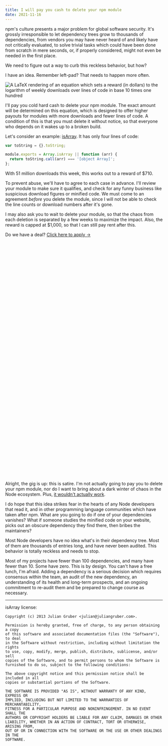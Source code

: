 ```yaml
---
title: I will pay you cash to delete your npm module
date: 2021-11-16
---
```


npm's culture presents a major problem for global software security. It's
grossly irresponsible to let dependency trees grow to thousands of dependencies,
from vendors you may have never heard of and likely have not critically
evaluated, to solve trivial tasks which could have been done from scratch in
mere seconds, or, if properly considered, might not even be needed in the first
place.

We need to figure out a way to curb this reckless behavior, but how?

I have an idea. Remember left-pad? That needs to happen more often.

![A LaTeX rendering of an equation which sets a reward (in dollars) to the logarithm of weekly downloads over lines of code in base 10 times one hundred](https://l.sr.ht/Fe7o.svg)

I'll pay you cold hard cash to delete your npm module. The exact amount will be
determined on this equation, which is designed to offer higher payouts for
modules with more downloads and fewer lines of code. A condition of this is that
you must delete it without notice, so that everyone who depends on it wakes up
to a broken build.

Let's consider an example: [isArray][0]. It has only four lines of code:

[0]: https://www.npmjs.com/package/isarray

```javascript
var toString = {}.toString;

module.exports = Array.isArray || function (arr) {
  return toString.call(arr) === '[object Array]';
};
```

With 51 million downloads this week, this works out to a reward of $710.

To prevent abuse, we'll have to agree to each case in advance. I'll review your
module to make sure it qualifies, and check for any funny business like
suspicious download figures or minified code. We must come to an agreement
*before* you delete the module, since I will not be able to check the line
counts or download numbers after it's gone.

I may also ask you to wait to delete your module, so that the chaos from each
deletion is separated by a few weeks to maximize the impact. Also, the reward is
capped at $1,000, so that I can still pay rent after this.

Do we have a deal? [Click here to apply →](#conclusion)

<br /> <br /> <br /> <br /> <br /> <br /> <br /> <br /> <br /> <br /> <br />
<br /> <br /> <br /> <br /> <br /> <br /> <br /> <br /> <br /> <br /> <br />
<br /> <br /> <br /> <br /> <br /> <br /> <br /> <br /> <br /> <br /> <br />
<br /> <br /> <br /> <br /> <br /> <br /> <br /> <br /> <br /> <br /> <br />
<a id="conclusion"></a>

Alright, the gig is up: this is satire. I'm not actually going to pay you to
delete your npm module, nor do I want to bring about a dark winter of chaos in
the Node ecosystem. Plus, [it wouldn't actually work][node response].

[node response]: https://blog.npmjs.org/post/141905368000/changes-to-npms-unpublish-policy

I do hope that this idea strikes fear in the hearts of any Node developers that
read it, and in other programming language communities which have taken after
npm. What are you going to do if one of your dependencies vanishes?  What if
someone studies the minified code on your website, picks out an obscure
dependency they find there, then bribes the maintainers?

Most Node developers have no idea what's in their dependency tree. Most of them
are thousands of entries long, and have never been audited. This behavior is
totally reckless and needs to stop.

Most of my projects have fewer than 100 dependencies, and many have fewer than
10. Some have zero. This is by design. You can't have a free lunch, I'm afraid.
Adding a dependency is a serious decision which requires consensus within the
team, an audit of the new dependency, an understanding of its health and
long-term prospects, and an ongoing commitment to re-audit them and be prepared
to change course as necessary.

---

isArray license:

```
Copyright (c) 2013 Julian Gruber <julian@juliangruber.com>.

Permission is hereby granted, free of charge, to any person obtaining a copy
of this software and associated documentation files (the "Software"), to deal
in the Software without restriction, including without limitation the rights
to use, copy, modify, merge, publish, distribute, sublicense, and/or sell
copies of the Software, and to permit persons to whom the Software is
furnished to do so, subject to the following conditions:

The above copyright notice and this permission notice shall be included in all
copies or substantial portions of the Software.

THE SOFTWARE IS PROVIDED "AS IS", WITHOUT WARRANTY OF ANY KIND, EXPRESS OR
IMPLIED, INCLUDING BUT NOT LIMITED TO THE WARRANTIES OF MERCHANTABILITY,
FITNESS FOR A PARTICULAR PURPOSE AND NONINFRINGEMENT. IN NO EVENT SHALL THE
AUTHORS OR COPYRIGHT HOLDERS BE LIABLE FOR ANY CLAIM, DAMAGES OR OTHER
LIABILITY, WHETHER IN AN ACTION OF CONTRACT, TORT OR OTHERWISE, ARISING FROM,
OUT OF OR IN CONNECTION WITH THE SOFTWARE OR THE USE OR OTHER DEALINGS IN THE
SOFTWARE.
```
